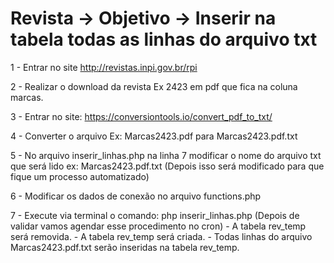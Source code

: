 # Revista -> Objetivo -> Inserir na tabela todas as linhas do arquivo txt

1 - Entrar no site http://revistas.inpi.gov.br/rpi

2 - Realizar o download da revista Ex 2423 em pdf que fica na coluna marcas.

3 - Entrar no site: https://conversiontools.io/convert_pdf_to_txt/

4 - Converter o arquivo Ex: Marcas2423.pdf para Marcas2423.pdf.txt

5 -  No arquivo inserir_linhas.php na linha 7 modificar o nome do arquivo txt que será lido ex: Marcas2423.pdf.txt (Depois isso será modificado para que fique um processo automatizado)

6 -  Modificar os dados de conexão no arquivo functions.php
 
7 -  Execute via terminal o comando: php inserir_linhas.php (Depois de validar vamos agendar esse procedimento no cron)
	- A tabela rev_temp será removida.
	- A tabela rev_temp será criada.
	- Todas linhas do arquivo Marcas2423.pdf.txt serão inseridas na tabela rev_temp.
	
	
	
